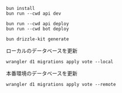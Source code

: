 ```
bun install
bun run --cwd api dev
```

```
bun run --cwd api deploy
bun run --cwd bot deploy
```

```
bun drizzle-kit generate
```

ローカルのデータベースを更新
```
wrangler d1 migrations apply vote --local
```

本番環境のデータベースを更新
```
wrangler d1 migrations apply vote --remote
```